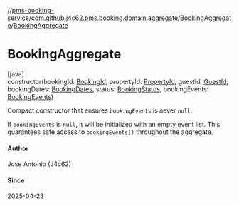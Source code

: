 //[pms-booking-service](../../../index.md)/[com.github.j4c62.pms.booking.domain.aggregate](../index.md)/[BookingAggregate](index.md)/[BookingAggregate](-booking-aggregate.md)

# BookingAggregate

[java]\
constructor(bookingId: [BookingId](../../com.github.j4c62.pms.booking.domain.aggregate.vo/-booking-id/index.md), propertyId: [PropertyId](../../com.github.j4c62.pms.booking.domain.aggregate.vo/-property-id/index.md), guestId: [GuestId](../../com.github.j4c62.pms.booking.domain.aggregate.vo/-guest-id/index.md), bookingDates: [BookingDates](../../com.github.j4c62.pms.booking.domain.aggregate.vo/-booking-dates/index.md), status: [BookingStatus](../../com.github.j4c62.pms.booking.domain.aggregate.vo/-booking-status/index.md), bookingEvents: [BookingEvents](../../com.github.j4c62.pms.booking.domain.aggregate.vo/-booking-events/index.md))

Compact constructor that ensures `bookingEvents` is never `null`. 

If `bookingEvents` is `null`, it will be initialized with an empty event list. This guarantees safe access to `bookingEvents()` throughout the aggregate.

#### Author

Jose Antonio (J4c62)

#### Since

2025-04-23